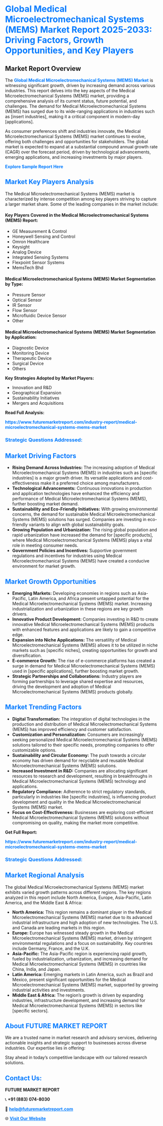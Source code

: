 <h1 style="color: #007BFF;">Global Medical Microelectromechanical Systems (MEMS) Market Report 2025-2033: Driving Factors, Growth Opportunities, and Key Players</h1>

<section id="overview">
<h2>Market Report Overview</h2>
<p>The <a href="https://www.futuremarketreport.com/industry-report/medical-microelectromechanical-systems-mems-market" style="color: #007BFF; text-decoration: none;"><strong>Global Medical Microelectromechanical Systems (MEMS) Market</strong></a> is witnessing significant growth, driven by increasing demand across various industries. This report delves into the key aspects of the Medical Microelectromechanical Systems (MEMS) market, providing a comprehensive analysis of its current status, future potential, and challenges. The demand for Medical Microelectromechanical Systems (MEMS) has surged due to its wide-ranging applications in industries such as [insert industries], making it a critical component in modern-day [applications].</p>
<p>As consumer preferences shift and industries innovate, the Medical Microelectromechanical Systems (MEMS) market continues to evolve, offering both challenges and opportunities for stakeholders. The global market is expected to expand at a substantial compound annual growth rate (CAGR) over the forecast period, driven by technological advancements, emerging applications, and increasing investments by major players.</p>
</section>

<section id="overview">
<p><a href="https://www.futuremarketreport.com/request-sample/reportId=115261" style="color: #007BFF; text-decoration: none;"><strong>Explore Sample Report Here</strong></a></p>
</section>

<section id="key-players">
<h2 style="color: #007BFF;">Market Key Players Analysis</h2>
<p>The Medical Microelectromechanical Systems (MEMS) market is characterized by intense competition among key players striving to capture a larger market share. Some of the leading companies in the market include:</p>
<h4>Key Players Covered in the Medical Microelectromechanical Systems (MEMS) Report:</h4>
<ul><li>GE Measurement &amp; Control</li><li>Honeywell Sensing and Control</li><li>Omron Healthcare</li><li>Keysight</li><li>Analog Device</li><li>Integrated Sensing Systems</li><li>Flexpoint Sensor Systems</li><li>MemsTech Bhd</li></ul>
<h4>Medical Microelectromechanical Systems (MEMS) Market Segmentation by Type:</h4>
<ul><li>Pressure Sensor</li><li>Optical Sensor</li><li>IR Sensor</li><li>Flow Sensor</li><li>Microfluidic Device Sensor</li><li>Other</li></ul>

<h4>Medical Microelectromechanical Systems (MEMS) Market Segmentation by Application:</h4>
<ul><li>Diagnostic Device</li><li>Monitoring Device</li><li>Therapeutic Device</li><li>Surgical Device</li><li>Others</li></ul>
<p><strong>Key Strategies Adopted by Market Players:</strong></p>
<ul>
<li>Innovation and R&D</li>
<li>Geographical Expansion</li>
<li>Sustainability Initiatives</li>
<li>Mergers and Acquisitions</li>
</ul>
</section>

<section>
<p><strong>Read Full Analysis: </strong></p><a href="https://www.futuremarketreport.com/industry-report/medical-microelectromechanical-systems-mems-market" style="color: #007BFF; text-decoration: none;"><strong>https://www.futuremarketreport.com/industry-report/medical-microelectromechanical-systems-mems-market</strong></a>
<h3 style="color: #007BFF;">Strategic Questions Addressed:</h3>
</section>

<section id="driving-factors">
<h2 style="color: #007BFF;">Market Driving Factors</h2>
<ul>
<li><strong>Rising Demand Across Industries:</strong> The increasing adoption of Medical Microelectromechanical Systems (MEMS) in industries such as [specific industries] is a major growth driver. Its versatile applications and cost-effectiveness make it a preferred choice among manufacturers.</li>
<li><strong>Technological Advancements:</strong> Continuous innovations in production and application technologies have enhanced the efficiency and performance of Medical Microelectromechanical Systems (MEMS), further boosting market demand.</li>
<li><strong>Sustainability and Eco-Friendly Initiatives:</strong> With growing environmental concerns, the demand for sustainable Medical Microelectromechanical Systems (MEMS) solutions has surged. Companies are investing in eco-friendly variants to align with global sustainability goals.</li>
<li><strong>Growing Population and Urbanization:</strong> The rising global population and rapid urbanization have increased the demand for [specific products], where Medical Microelectromechanical Systems (MEMS) plays a vital role in meeting consumer needs.</li>
<li><strong>Government Policies and Incentives:</strong> Supportive government regulations and incentives for industries using Medical Microelectromechanical Systems (MEMS) have created a conducive environment for market growth.</li>
</ul>
</section>

<section id="growth-opportunities">
<h2 style="color: #007BFF;">Market Growth Opportunities</h2>
<ul>
<li><strong>Emerging Markets:</strong> Developing economies in regions such as Asia-Pacific, Latin America, and Africa present untapped potential for the Medical Microelectromechanical Systems (MEMS) market. Increasing industrialization and urbanization in these regions are key growth drivers.</li>
<li><strong>Innovative Product Development:</strong> Companies investing in R&D to create innovative Medical Microelectromechanical Systems (MEMS) products with enhanced features and applications are likely to gain a competitive edge.</li>
<li><strong>Expansion into Niche Applications:</strong> The versatility of Medical Microelectromechanical Systems (MEMS) allows it to be utilized in niche markets such as [specific niches], creating opportunities for growth and diversification.</li>
<li><strong>E-commerce Growth:</strong> The rise of e-commerce platforms has created a surge in demand for Medical Microelectromechanical Systems (MEMS) used in [specific applications], further boosting market growth.</li>
<li><strong>Strategic Partnerships and Collaborations:</strong> Industry players are forming partnerships to leverage shared expertise and resources, driving the development and adoption of Medical Microelectromechanical Systems (MEMS) products globally.</li>
</ul>
</section>

<section id="trending-factors">
<h2 style="color: #007BFF;">Market Trending Factors</h2>
<ul>
<li><strong>Digital Transformation:</strong> The integration of digital technologies in the production and distribution of Medical Microelectromechanical Systems (MEMS) has improved efficiency and customer satisfaction.</li>
<li><strong>Customization and Personalization:</strong> Consumers are increasingly seeking personalized Medical Microelectromechanical Systems (MEMS) solutions tailored to their specific needs, prompting companies to offer customizable options.</li>
<li><strong>Sustainability and Circular Economy:</strong> The push towards a circular economy has driven demand for recyclable and reusable Medical Microelectromechanical Systems (MEMS) solutions.</li>
<li><strong>Increased Investment in R&D:</strong> Companies are allocating significant resources to research and development, resulting in breakthroughs in Medical Microelectromechanical Systems (MEMS) technology and applications.</li>
<li><strong>Regulatory Compliance:</strong> Adherence to strict regulatory standards, particularly in industries like [specific industries], is influencing product development and quality in the Medical Microelectromechanical Systems (MEMS) market.</li>
<li><strong>Focus on Cost-Effectiveness:</strong> Businesses are exploring cost-efficient Medical Microelectromechanical Systems (MEMS) solutions without compromising on quality, making the market more competitive.</li>
</ul>
</section>

<section>
<p><strong>Get Full Report: </strong></p><a href="https://www.futuremarketreport.com/industry-report/medical-microelectromechanical-systems-mems-market" style="color: #007BFF; text-decoration: none;"><strong>https://www.futuremarketreport.com/industry-report/medical-microelectromechanical-systems-mems-market</strong></a>
<h3 style="color: #007BFF;">Strategic Questions Addressed:</h3>
</section>


<section id="regional-analysis">
<h2 style="color: #007BFF;">Market Regional Analysis</h2>
<p>The global Medical Microelectromechanical Systems (MEMS) market exhibits varied growth patterns across different regions. The key regions analyzed in this report include North America, Europe, Asia-Pacific, Latin America, and the Middle East & Africa:</p>
<ul>
<li><strong>North America:</strong> This region remains a dominant player in the Medical Microelectromechanical Systems (MEMS) market due to its advanced industrial infrastructure and high adoption of new technologies. The U.S. and Canada are leading markets in this region.</li>
<li><strong>Europe:</strong> Europe has witnessed steady growth in the Medical Microelectromechanical Systems (MEMS) market, driven by stringent environmental regulations and a focus on sustainability. Key countries include Germany, France, and the U.K.</li>
<li><strong>Asia-Pacific:</strong> The Asia-Pacific region is experiencing rapid growth, fueled by industrialization, urbanization, and increasing demand for Medical Microelectromechanical Systems (MEMS) in countries like China, India, and Japan.</li>
<li><strong>Latin America:</strong> Emerging markets in Latin America, such as Brazil and Mexico, present significant opportunities for the Medical Microelectromechanical Systems (MEMS) market, supported by growing industrial activities and investments.</li>
<li><strong>Middle East & Africa:</strong> The region’s growth is driven by expanding industries, infrastructure development, and increasing demand for Medical Microelectromechanical Systems (MEMS) in sectors like [specific sectors].</li>
</ul>
</section>

<footer>
<h2 style="color: #007BFF;">About FUTURE MARKET REPORT</h2>
<p>We are a trusted name in market research and advisory services, delivering actionable insights and strategic support to businesses across diverse industries. Our expertise lies in offering:</p>

<p>Stay ahead in today’s competitive landscape with our tailored research solutions.</p>

<h2 style="color: #007BFF;">Contact Us:</h2>
<p><strong>FUTURE MARKET REPORT</strong></p>
<p>📞 <strong>+91 (883) 074-8030</strong></p>
<p>📧 <strong><a href="mailto:help@futuremarketreport.com" style="color: #007BFF;">help@futuremarketreport.com</a></strong></p>
<p>🌐 <strong><a href="https://www.futuremarketreport.com/" style="color: #007BFF;">Visit Our Website</a></strong></p>
</footer>